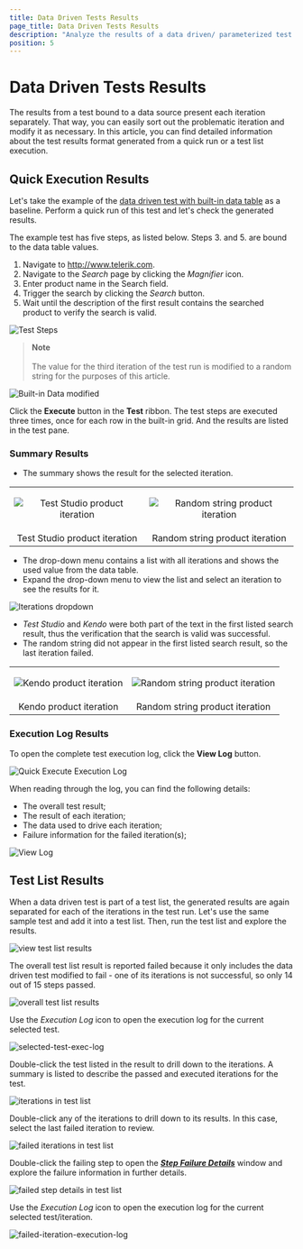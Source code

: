 ```yaml
---
title: Data Driven Tests Results
page_title: Data Driven Tests Results
description: "Analyze the results of a data driven/ parameterized test in Test Studio quick execution/ single test run. Analyze the results of a data driven/ parameterized test in Test Studio test list/suite run."
position: 5
---
```

# Data Driven Tests Results

The results from a test bound to a data source present each iteration separately. That way, you can easily sort out the problematic iteration and modify it as necessary. In this article, you can find detailed information about the test results format generated from a quick run or a test list execution.

## Quick Execution Results

Let's take the example of the <a href="/automated-tests/data-drive-test/local-data-driven-test#record-the-steps-to-data-drive" target="_blank">data driven test with built-in data table</a> as a baseline. Perform a quick run of this test and let's check the generated results.

The example test has five steps, as listed below. Steps 3. and 5. are bound to the data table values.

1. Navigate to http://www.telerik.com.
1. Navigate to the _Search_ page by clicking the _Magnifier_ icon.
1. Enter product name in the Search field.
1. Trigger the search by clicking the _Search_ button.
1. Wait until the description of the first result contains the searched product to verify the search is valid.

![Test Steps](/img/automated-tests/data-drive-test/ddt-results/test-steps.png)

> __Note__
><br>
><br>
> The value for the third iteration of the test run is modified to a random string for the purposes of this article.

![Built-in Data modified](/img/automated-tests/data-drive-test/ddt-results/modified-data-table.png)

Click the **Execute** button in the **Test** ribbon. The test steps are executed three times, once for each row in the built-in grid. And the results are listed in the test pane.

### Summary Results

- The summary shows the result for the selected iteration.

<table id="no-table" style="border:none;">
<tr style="text-align: center; background-color: transparent; border:none;">
<td>

![Test Studio product iteration](/img/automated-tests/data-drive-test/ddt-results/ts-product-iteration.png)</td>
<td>

![Random string product iteration](/img/automated-tests/data-drive-test/ddt-results/random-product-iteration.png)</td>
</tr>
<tr style="text-align: center; background-color: transparent; border:none;">
<td>Test Studio product iteration</td>
<td>Random string product iteration</td>
</tr>
</table>

- The drop-down menu contains a list with all iterations and shows the used value from the data table.
- Expand the drop-down menu to view the list and select an iteration to see the results for it.

![Iterations dropdown](/img/automated-tests/data-drive-test/ddt-results/iterations-dropdown.png)

- *Test Studio* and *Kendo* were both part of the text in the first listed search result, thus the verification that the search is valid was successful.
- The random string did not appear in the first listed search result, so the last iteration failed.

<table id="no-table" style="border:none;">
<tr style="text-align: center; background-color: transparent; border:none;">
<td>

![Kendo product iteration](/img/automated-tests/data-drive-test/ddt-results/kendo-product-iteration.png)</td>
<td>

![Random string product iteration](/img/automated-tests/data-drive-test/ddt-results/random-product-iteration.png)</td>
</tr>
<tr style="text-align: center; background-color: transparent; border:none;">
<td>Kendo product iteration</td>
<td>Random string product iteration</td>
</tr>
</table>

### Execution Log Results

To open the complete test execution log, click the **View Log** button.

![Quick Execute Execution Log](/img/automated-tests/data-drive-test/ddt-results/quick-run-log.png)

When reading through the log, you can find the following details:

- The overall test result;
- The result of each iteration;
- The data used to drive each iteration;
- Failure information for the failed iteration(s);

![View Log](/img/automated-tests/data-drive-test/ddt-results/execution-log.png)

## Test List Results

When a data driven test is part of a test list, the generated results are again separated for each of the iterations in the test run. Let's use the same sample test and add it into a test list. Then, run the test list and explore the results.

![view test list results](/img/automated-tests/data-drive-test/ddt-results/test-list-result.png)

The overall test list result is reported failed because it only includes the data driven test modified to fail - one of its iterations is not successful, so only 14 out of 15 steps passed.

![overall test list results](/img/automated-tests/data-drive-test/ddt-results/overall-test-list-result.png)

Use the _Execution Log_ icon to open the execution log for the current selected test.

![selected-test-exec-log](/img/automated-tests/data-drive-test/ddt-results/selected-test-exec-log.png)

Double-click the test listed in the result to drill down to the iterations. A summary is listed to describe the passed and executed iterations for the test.

![iterations in test list](/img/automated-tests/data-drive-test/ddt-results/iterations-list-test-list.png)

Double-click any of the iterations to drill down to its results. In this case, select the last failed iteration to review.

![failed iterations in test list](/img/automated-tests/data-drive-test/ddt-results/failed-iteration.png)

Double-click the failing step to open the <a href="/automated-tests/test-results/step-failure-details" target="_blank">___Step Failure Details___</a> window and explore the failure information in further details.

![failed step details in test list](/img/automated-tests/data-drive-test/ddt-results/failed-step-details.png)

Use the _Execution Log_ icon to open the execution log for the current selected test/iteration.

![failed-iteration-execution-log](/img/automated-tests/data-drive-test/ddt-results/failed-iteration-execution-log.png)
